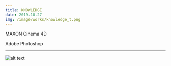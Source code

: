 ```yaml
---
title: KNOWLEDGE
date: 2019.10.27
img: /image/works/knowledge_t.png
---
```


MAXON Cinema 4D

Adobe Photoshop

<hr>

![alt text](http://drive.google.com/uc?export=view&id=1kdq4E43nLGxDxibganOQ_6RJ7JbImv1-)

